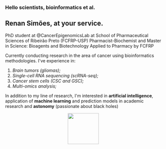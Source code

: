 ### Hello scientists, bioinformatics et al.

## Renan Simões, at your service.

PhD student at @CancerEpigenomicsLab at School of Pharmaceutical Sciences of Ribeirão Preto (FCFRP-USP)
Pharmacist-Biochemist and Master in Science: Bioagents and Biotechnology Applied to Pharmacy by FCFRP

Currently conducting research in the area of cancer using bioinformatics methodologies. I've experience in: <br>
1. *Brain tumors (gliomas);*<br>
2. *Single-cell RNA sequencing (scRNA-seq);*<br>
3. *Cancer stem cells (CSC and GSC);*<br>
4. *Multi-omics analysis;* 

In addition to my line of research, I'm interested in **artificial intelligence**, application of **machine learning** and prediction models in academic research and **astonomy** (passionate about black holes)

<p align="center">
<i class="devicon-r-plain colored"></i>
<img src="https://cdn.jsdelivr.net/gh/devicons/devicon/icons/r/r-original.svg"
  width="100" 
     height="100"/>
     </p>

